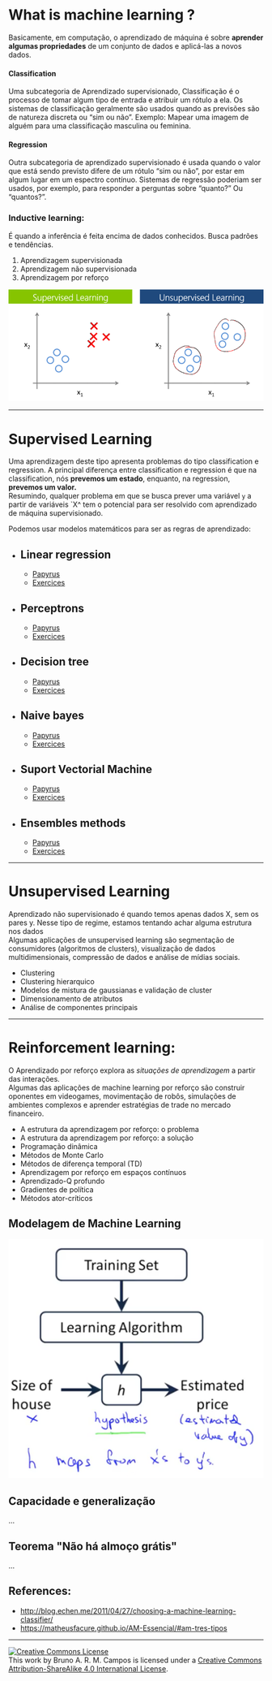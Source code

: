 
# What is machine learning ?
Basicamente, em computação, o aprendizado de máquina é sobre **aprender algumas propriedades** de um conjunto de dados e aplicá-las a novos dados. 

#### Classification
Uma subcategoria de Aprendizado supervisionado, Classificação é o processo de tomar algum tipo de entrada e atribuir um rótulo a ela. Os sistemas de classificação geralmente são usados ​​quando as previsões são de natureza discreta ou “sim ou não”. Exemplo: Mapear uma imagem de alguém para uma classificação masculina ou feminina.

#### Regression
Outra subcategoria de aprendizado supervisionado é usada quando o valor que está sendo previsto difere de um rótulo “sim ou não”, por estar em algum lugar em um espectro contínuo. Sistemas de regressão poderiam ser usados, por exemplo, para responder a perguntas sobre “quanto?” Ou “quantos?”.


### Inductive learning:
É quando a inferência é feita encima de dados conhecidos. Busca padrões e tendências.
1. Aprendizagem supervisionada
2. Aprendizagem não supervisionada
3. Aprendizagem por reforço

<img src="images/output_1_0.png" />

---

# Supervised Learning
Uma aprendizagem deste tipo apresenta problemas do tipo classification e regression. A principal diferença entre classification e regression é que na classification, nós **prevemos um estado**, enquanto, na regression, **prevemos um valor.**<br/>
Resumindo, qualquer problema em que se busca prever uma variável `y` a partir de variáveis `X^ tem o potencial para ser resolvido com aprendizado de máquina supervisionado.

Podemos usar modelos matemáticos para ser as regras de aprendizado:
* ## Linear regression
    * [Papyrus](https://github.com/brunocampos01/machine-learning-algorithms/tree/master/supervised_learning/linear_regression)
    * [Exercices](https://github.com/brunocampos01/machine-learning-algorithms/tree/master/supervised_learning/linear_regression/exercices)
- ## Perceptrons
    * [Papyrus](https://github.com/brunocampos01/machine-learning-algorithms/tree/master/supervised_learning/perceptron)
    * [Exercices]()
* ## Decision tree
    * [Papyrus](https://github.com/brunocampos01/machine-learning-algorithms/tree/master/supervised_learning/decision_tree)
    * [Exercices](https://github.com/brunocampos01/machine-learning-algorithms/tree/master/supervised_learning/decision_tree/exercices)
* ## Naive bayes
    * [Papyrus](https://github.com/brunocampos01/machine-learning-algorithms/tree/master/supervised_learning/naive_bayes)
    * [Exercices](https://github.com/brunocampos01/machine-learning-algorithms/tree/master/supervised_learning/naive_bayes/exercices)
* ## Suport Vectorial Machine
     * [Papyrus](https://github.com/brunocampos01/machine-learning-algorithms/tree/master/supervised_learning/SVM)
     * [Exercices]()
* ## Ensembles methods
     * [Papyrus](https://github.com/brunocampos01/machine-learning-algorithms/tree/master/supervised_learning/ensemble)
     * [Exercices](https://github.com/brunocampos01/machine-learning-algorithms/tree/master/supervised_learning/ensemble/exercices)

---
# Unsupervised Learning
Aprendizado não supervisionado é quando temos apenas dados X, sem os pares y. Nesse tipo de regime, estamos tentando achar alguma estrutura nos dados<br/>
Algumas aplicações de unsupervised learning são segmentação de consumidores (algoritmos de clusters), visualização de dados multidimensionais, compressão de dados e análise de mídias sociais. 
<br/>
- Clustering
- Clustering hierarquico
- Modelos de mistura de gaussianas e validação de cluster
- Dimensionamento de atributos
- Análise de componentes principais

---
# Reinforcement learning:
O Aprendizado por reforço explora as _situações de aprendizagem_ a partir das interações.
<br/>
Algumas das aplicações de machine learning por reforço são construir oponentes em videogames, movimentação de robôs, simulações de ambientes complexos e aprender estratégias de trade no mercado financeiro.<br/>
- A estrutura da aprendizagem por reforço: o problema
- A estrutura da aprendizagem por reforço: a solução
- Programação dinâmica
- Métodos de Monte Carlo
- Métodos de diferença temporal (TD)
- Aprendizagem por reforço em espaços contínuos
- Aprendizado-Q profundo
- Gradientes de política
- Métodos ator-críticos




## Modelagem de Machine Learning

<img src="images/output_8_0.png" />

## Capacidade e generalização
...
## Teorema "Não há almoço grátis"
...


## References:
 - http://blog.echen.me/2011/04/27/choosing-a-machine-learning-classifier/
 - https://matheusfacure.github.io/AM-Essencial/#am-tres-tipos

---
<a rel="license" href="http://creativecommons.org/licenses/by-sa/4.0/"><img alt="Creative Commons License" style="border-width:0" src="https://i.creativecommons.org/l/by-sa/4.0/88x31.png" /></a><br />This work by <span xmlns:cc="http://creativecommons.org/ns#" property="cc:attributionName">Bruno A. R. M. Campos</span> is licensed under a <a rel="license" href="http://creativecommons.org/licenses/by-sa/4.0/">Creative Commons Attribution-ShareAlike 4.0 International License</a>.
